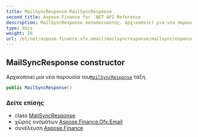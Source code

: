 ```yaml
---
title: MailSyncResponse.MailSyncResponse
second_title: Aspose.Finance for .NET API Reference
description: MailSyncResponse κατασκευαστής. Αρχικοποιεί μια νέα παρουσία τουMailSyncResponse τάξη.
type: docs
weight: 10
url: /el/net/aspose.finance.ofx.email/mailsyncresponse/mailsyncresponse/
---
```

## MailSyncResponse constructor

Αρχικοποιεί μια νέα παρουσία του[`MailSyncResponse`](../) τάξη.

```csharp
public MailSyncResponse()
```

### Δείτε επίσης

* class [MailSyncResponse](../)
* χώρος ονομάτων [Aspose.Finance.Ofx.Email](../../mailsyncresponse/)
* συνέλευση [Aspose.Finance](../../../)


